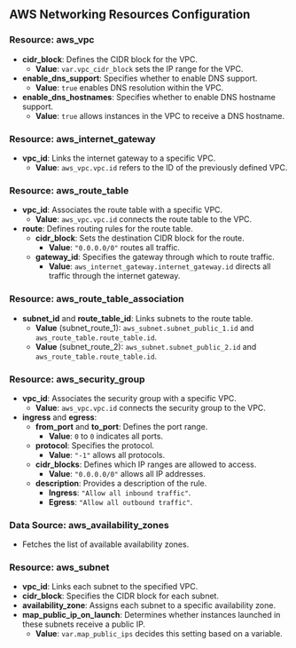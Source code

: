 ## AWS Networking Resources Configuration

### Resource: aws_vpc

- **cidr_block**: Defines the CIDR block for the VPC.
    - **Value**: `var.vpc_cidr_block` sets the IP range for the VPC.
- **enable_dns_support**: Specifies whether to enable DNS support.
    - **Value**: `true` enables DNS resolution within the VPC.
- **enable_dns_hostnames**: Specifies whether to enable DNS hostname support.
    - **Value**: `true` allows instances in the VPC to receive a DNS hostname.

### Resource: aws_internet_gateway

- **vpc_id**: Links the internet gateway to a specific VPC.
    - **Value**: `aws_vpc.vpc.id` refers to the ID of the previously defined VPC.

### Resource: aws_route_table

- **vpc_id**: Associates the route table with a specific VPC.
    - **Value**: `aws_vpc.vpc.id` connects the route table to the VPC.
- **route**: Defines routing rules for the route table.
    - **cidr_block**: Sets the destination CIDR block for the route.
        - **Value**: `"0.0.0.0/0"` routes all traffic.
    - **gateway_id**: Specifies the gateway through which to route traffic.
        - **Value**: `aws_internet_gateway.internet_gateway.id` directs all traffic through the internet gateway.

### Resource: aws_route_table_association

- **subnet_id** and **route_table_id**: Links subnets to the route table.
    - **Value** (subnet_route_1): `aws_subnet.subnet_public_1.id` and `aws_route_table.route_table.id`.
    - **Value** (subnet_route_2): `aws_subnet.subnet_public_2.id` and `aws_route_table.route_table.id`.

### Resource: aws_security_group

- **vpc_id**: Associates the security group with a specific VPC.
    - **Value**: `aws_vpc.vpc.id` connects the security group to the VPC.
- **ingress** and **egress**:
    - **from_port** and **to_port**: Defines the port range.
        - **Value**: `0` to `0` indicates all ports.
    - **protocol**: Specifies the protocol.
        - **Value**: `"-1"` allows all protocols.
    - **cidr_blocks**: Defines which IP ranges are allowed to access.
        - **Value**: `"0.0.0.0/0"` allows all IP addresses.
    - **description**: Provides a description of the rule.
        - **Ingress**: `"Allow all inbound traffic"`.
        - **Egress**: `"Allow all outbound traffic"`.

### Data Source: aws_availability_zones

- Fetches the list of available availability zones.

### Resource: aws_subnet

- **vpc_id**: Links each subnet to the specified VPC.
- **cidr_block**: Specifies the CIDR block for each subnet.
- **availability_zone**: Assigns each subnet to a specific availability zone.
- **map_public_ip_on_launch**: Determines whether instances launched in these subnets receive a public IP.
    - **Value**: `var.map_public_ips` decides this setting based on a variable.
